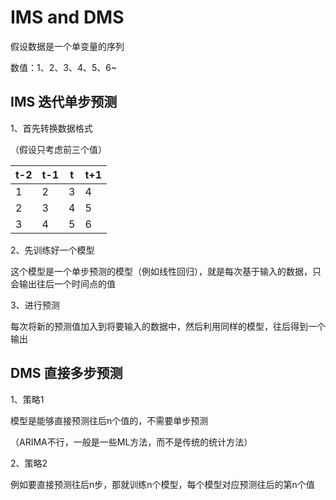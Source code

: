 # IMS and DMS

假设数据是一个单变量的序列

数值：1、2、3、4、5、6~

## IMS 迭代单步预测

1、首先转换数据格式

（假设只考虑前三个值）

| t-2  | t-1  | t    | t+1  |
| ---- | ---- | ---- | ---- |
| 1    | 2    | 3    | 4    |
| 2    | 3    | 4    | 5    |
| 3    | 4    | 5    | 6    |



2、先训练好一个模型

这个模型是一个单步预测的模型（例如线性回归），就是每次基于输入的数据，只会输出往后一个时间点的值



3、进行预测

每次将新的预测值加入到将要输入的数据中，然后利用同样的模型，往后得到一个输出





## DMS 直接多步预测

1、策略1

模型是能够直接预测往后n个值的，不需要单步预测

（ARIMA不行，一般是一些ML方法，而不是传统的统计方法）

2、策略2

例如要直接预测往后n步，那就训练n个模型，每个模型对应预测往后的第n个值